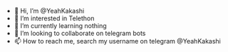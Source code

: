 - 👋 Hi, I’m @YeahKakashi
- 👀 I’m interested in Telethon 
- 🌱 I’m currently learning nothing
- 💞️ I’m looking to collaborate on telegram bots 
- 📫 How to reach me, search my username on telegram @YeahKakashi

<!---
Sonu12o/Sonu12o is a ✨ special ✨ repository because its `README.md` (this file) appears on your GitHub profile.
You can click the Preview link to take a look at your changes.
--->
